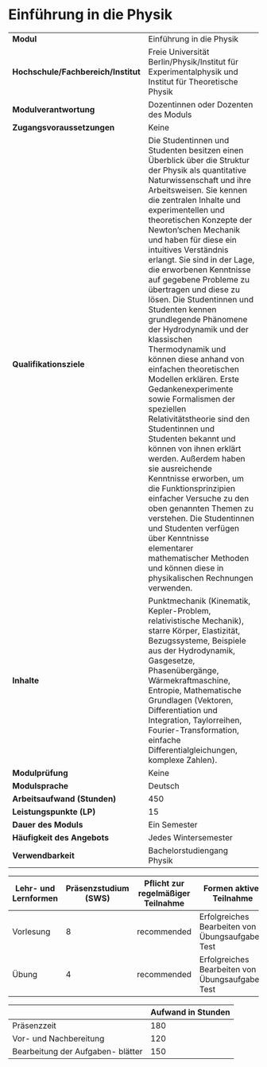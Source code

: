 # Einführung in die Physik
|                                    |   |
|------------------------------------|---|
|**Modul**                           | Einführung in die Physik |
|**Hochschule/Fachbereich/Institut** | Freie Universität Berlin/Physik/Institut für Experimentalphysik und Institut für Theoretische Physik |
|**Modulverantwortung**              | Dozentinnen oder Dozenten des Moduls |
|**Zugangsvoraussetzungen**          | Keine |
|**Qualifikationsziele**             | Die Studentinnen und Studenten besitzen einen Überblick über die Struktur der Physik als quantitative Naturwissenschaft und ihre Arbeitsweisen. Sie kennen die zentralen Inhalte und experimentellen und theoretischen Konzepte der Newton’schen Mechanik und haben für diese ein intuitives Verständnis erlangt. Sie sind in der Lage, die erworbenen Kenntnisse auf gegebene Probleme zu übertragen und diese zu lösen. Die Studentinnen und Studenten kennen grundlegende Phänomene der Hydrodynamik und der klassischen Thermodynamik und können diese anhand von einfachen theoretischen Modellen erklären. Erste Gedankenexperimente sowie Formalismen der speziellen Relativitätstheorie sind den Studentinnen und Studenten bekannt und können von ihnen erklärt werden. Außerdem haben sie ausreichende Kenntnisse erworben, um die Funktionsprinzipien einfacher Versuche zu den oben genannten Themen zu verstehen. Die Studentinnen und Studenten verfügen über Kenntnisse elementarer mathematischer Methoden und können diese in physikalischen Rechnungen verwenden. |
|**Inhalte**                         | Punktmechanik (Kinematik, Kepler-Problem, relativistische Mechanik), starre Körper, Elastizität, Bezugssysteme, Beispiele aus der Hydrodynamik, Gasgesetze, Phasenübergänge, Wärmekraftmaschine, Entropie, Mathematische Grundlagen (Vektoren, Differentiation und Integration, Taylorreihen, Fourier-Transformation, einfache Differentialgleichungen, komplexe Zahlen). |
|**Modulprüfung**                    | Keine |
|**Modulsprache**                    | Deutsch |
|**Arbeitsaufwand (Stunden)**        | 450 |
|**Leistungspunkte (LP)**            | 15 |
|**Dauer des Moduls**                | Ein Semester |
|**Häufigkeit des Angebots**         | Jedes Wintersemester |
|**Verwendbarkeit**                  | Bachelorstudiengang Physik |

| Lehr- und Lernformen | Präsenzstudium <br> (SWS) | Pflicht zur regelmäßiger Teilnahme | Formen aktiver Teilnahme |
| ---------------------|---------------------------|------------------------------------|------------------------- |
| Vorlesung            | 8                         | recommended                        | Erfolgreiches Bearbeiten von Übungsaufgaben, Test |
| Übung                | 4                         | recommended                        | Erfolgreiches Bearbeiten von Übungsaufgaben, Test |

|   | Aufwand in Stunden |
| - |--------------------|
| Präsenzzeit                              | 180   |
| Vor- und Nachbereitung                   | 120   |
| Bearbeitung der Aufgaben- blätter        | 150   |
